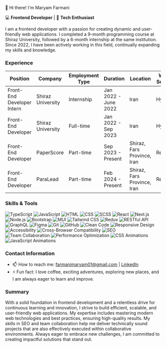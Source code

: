 👋 Hi there! I'm Maryam Farmani

💻 **Frontend Developer** | 🌟 **Tech Enthusiast**

I am a frontend developer with a passion for creating dynamic and user-friendly web applications. I completed a 9-month programming course at Shiraz University, followed by a 6-month internship at the same institution. Since 2022, I have been actively working in this field, continually expanding my skills and knowledge.

### Experience
| Position               | Company           | Employment Type | Duration            | Location                  | Work Setting | Skills            |
|------------------------|-------------------|-----------------|---------------------|---------------------------|--------------|-------------------|
| Front-End Developer Intern | Shiraz University | Internship      | Jan 2022 - June 2022 | Iran                      | Hybrid       | Front-end Coding  |
| Front-End Developer    | Shiraz University | Full-time       | Jan 2022 - Sep 2023  | Iran                      | Hybrid       | Front-end Coding  |
| Front-End Developer    | PaperScore        | Part-time       | Sep 2023 - Present  | Shiraz, Fars Province, Iran | Remote       | Front-end Coding  |
| Front-End Developer    | ParaLead          | Part-time       | Feb 2024 - Present  | Shiraz, Fars Province, Iran | Remote       | Front-end Coding  |

### Skills & Tools
![TypeScript](https://img.shields.io/badge/-TypeScript-007ACC?style=flat&logo=typescript)
![JavaScript](https://img.shields.io/badge/-JavaScript-F7DF1E?style=flat&logo=javascript)
![HTML](https://img.shields.io/badge/-HTML-E34F26?style=flat&logo=html5)
![CSS](https://img.shields.io/badge/-CSS-1572B6?style=flat&logo=css3)
![SCSS](https://img.shields.io/badge/-SCSS-CC6699?style=flat&logo=sass)
![React](https://img.shields.io/badge/-React-61DAFB?style=flat&logo=react)
![Next.js](https://img.shields.io/badge/-Next.js-000000?style=flat&logo=nextdotjs)
![Node.js](https://img.shields.io/badge/-Node.js-339933?style=flat&logo=nodedotjs)
![Bootstrap](https://img.shields.io/badge/-Bootstrap-7952B3?style=flat&logo=bootstrap)
![MUI](https://img.shields.io/badge/-MUI-007FFF?style=flat&logo=mui)
![Tailwind CSS](https://img.shields.io/badge/-Tailwind_CSS-38B2AC?style=flat&logo=tailwind-css)
![Redux](https://img.shields.io/badge/-Redux-764ABC?style=flat&logo=redux)
![RESTful API](https://img.shields.io/badge/-RESTful_API-02569B?style=flat&logo=api)
![GraphQL](https://img.shields.io/badge/-GraphQL-E10098?style=flat&logo=graphql)
![Figma](https://img.shields.io/badge/-Figma-F24E1E?style=flat&logo=figma)
![Git](https://img.shields.io/badge/-Git-F05032?style=flat&logo=git)
![GitHub](https://img.shields.io/badge/-GitHub-181717?style=flat&logo=github)
![Clean Code](https://img.shields.io/badge/-Clean_Code-4CAF50?style=flat&logo=clean-code)
![Responsive Design](https://img.shields.io/badge/-Responsive_Design-2C8EBB?style=flat&logo=responsive-design)
![Accessibility](https://img.shields.io/badge/-Accessibility-32A852?style=flat&logo=accessibility)
![Cross-Browser Compatibility](https://img.shields.io/badge/-Cross--Browser_Compatibility-4A90E2?style=flat&logo=cross-browser)
![SEO](https://img.shields.io/badge/-SEO-4285F4?style=flat&logo=seo)
![Team Collaboration](https://img.shields.io/badge/-Team_Collaboration-FF9800?style=flat&logo=team-collaboration)
![Performance Optimization](https://img.shields.io/badge/-Performance_Optimization-FFD700?style=flat&logo=performance)
![CSS Animations](https://img.shields.io/badge/-CSS_Animations-FF6347?style=flat&logo=css3)
![JavaScript Animations](https://img.shields.io/badge/-JavaScript_Animations-FF4500?style=flat&logo=javascript)

### Contact Information
- 📫 How to reach me: [farmanimaryam01@gmail.com](mailto:farmanimaryam01@gmail.com) | [LinkedIn](https://www.linkedin.com/in/maryam-farmani-2a52b3243)
- ⚡ Fun fact: I love coffee, exciting adventures, exploring new places, and I am always eager to learn and improve.

### Summary
With a solid foundation in frontend development and a relentless drive for continuous learning and innovation, I strive to build efficient, scalable, and user-friendly web applications. My expertise includes mastering modern web technologies and best practices, ensuring high-quality results. My skills in SEO and team collaboration help me deliver technically sound projects that are also effectively executed within collaborative environments. Always eager to embrace new challenges, I am committed to creating impactful solutions that stand out.
